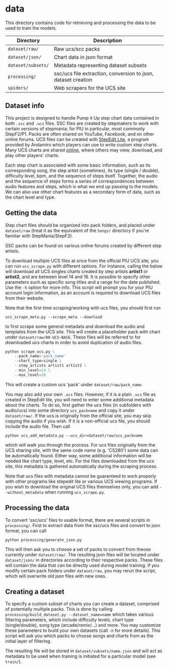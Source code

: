 # data

This directory contains code for retrieving and processing the data
to be used to train the models.

| Directory          | Description                                                   |
|--------------------|---------------------------------------------------------------|
| `dataset/raw/`     | Raw ucs/scc packs                                             |
| `dataset/json/`    | Chart data in json format                                     |
| `dataset/subsets/` | Metadata representing dataset subsets                         |
| `processing/`      | ssc/ucs file extraction, conversion to json, dataset creation |
| `spiders/`         | Web scrapers for the UCS site |

## Dataset info

This project is designed to handle Pump it Up step chart data contained in both `.ssc` and `.ucs` files.
SSC files are created by stepmakers to work with certain versions of stepmania; for PIU in particular,
most commonly StepF2/P1. Packs are often shared on YouTube, Facebook, and on other online forums. UCS files
can be created with [StepEdit Lite](http://www.piugame.com/piu.ucs/ucs.intro/ucs.intro.php), a program provided by Andamiro which players can use to write custom step charts. Many UCS charts are shared [online](http://www.piugame.com/bbs/board.php?bo_table=ucs), where others may view, download, and play other players' charts.

Each step chart is associated with some basic information, such as its corresponding song, the step artist (sometimes),
its type (single / double), difficulty level, bpm, and the sequence of steps itself. Together, the audio and the
sequence of steps forms a series of correspondences between audio features and steps, which is what we end up passing
to the models. We can also use other chart features as a secondary form of data, such as the chart level and type.

## Getting the data

Step chart files should be organized into pack folders, and placed under `dataset/raw` (treat it as the
equivalent of the `Songs/` directory if you're familiar with StepMania/StepF2).

SSC packs can be found on various online forums created by different step artists. 

To download multiple UCS files at once from the official PIU UCS site, you can run `ucs_scrape.py` with
different options. For instance, calling the below will download all UCS singles charts
created by step artists **artist1** or **artist2**, and are between level 14 and 16. 
It is possible to specify other parameters such as specific song titles and a range for the date
published. Use the `-h` option for more info. This script will prompt you for your PIU account
login information, as an account is required to download UCS files from their website.

Note that the first time scraping/working with ucs files, you should first run 

```ucs_scrape_meta.py --scrape_meta --download```

to first scrape some general metadata and download the audio and templates from the UCS site. This will
create a placeholder pack with chart under `dataset/raw/00-UCS-BASE`. These files will be referred to for downloaded ucs charts in order to avoid duplication of audio files.

```python
python scrape_ucs.py \
    --pack_name='pack_name'
    --chart_type=single \
    --step_artists artist1 artist2 \
    --min_level=14 \
    --max_level=16
```

This will create a custom ucs 'pack' under `dataset/raw/pack_name`.

You may also add your own `.ucs` files. However, if it is a plain `.ucs` file as
created in StepEdit lite, you will need to enter some additional metadata about the charts.
To do so, first gather the ucs files (in subfolders with audio/ucs) into some directory
`ucs_packname` and copy it under `dataset/raw/`. If the ucs is originally from the official site,
you may skip copying the audio if you wish. If it is a non-official ucs file, you should include the 
audio file. Then call

`python ucs_add_metadata.py --ucs_dir=dataset/raw/ucs_packname`

which will walk you through the process. For ucs files originally from the UCS
sharing site, with the same code name (e.g. 'CS280') some data can be automatically
found. Either way, some additional information will be needed like chart type,
level, etc. For the files downloaded from the ucs site, this metadata is gathered
automatically during the scraping process.

Note that ucs files with metadata cannot be guaranteed to work properly with other
programs like stepedit lite or various UCS viewing programs. If you wish to download the original
UCS files themselves only, you can add `--without_metadata` when running `ucs_scrape.py`.

## Processing the data

To convert 'ssc/ucs' files to usable format, there are several scripts in `processing/`.
First to extract data from the ssc/ucs files and convert to json format, you can call

`python processing/generate_json.py`

This will then ask you to choose a set of packs to convert from theose currently under 
`dataset/raw/`. The resulting json files will be located under `dataset/json/` in
directories according to their respective packs. These files will contain the data that can
be directly used during model training. If you modify certain pack folders under `dataset/raw`,
you may rerun the script, which will overwrite old json files with new ones.

## Creating a dataset

To specify a custom subset of charts you can create a dataset, comprised of potentially multiple packs.
This is done by calling `processing/build_dataset.py --dataset_name=name` which takes various filtering 
parameters, which include difficulty levels, chart type (single/double), song type (arcade/remix/...) 
and more. You may customize these parameters to build your own datasets (call `-h` for more details). This 
script will ask you which packs to choose songs and charts from as the initial layer of filtering.

The resulting file will be stored in `dataset/subsets/name.json` and will act as metadata
to be used when training is initiated for a particular model (see `train/`).
